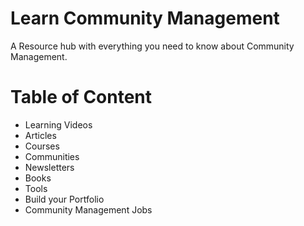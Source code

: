 # Learn Community Management
A Resource hub with everything you need to know about Community Management. 

# Table of Content
- Learning Videos
- Articles
- Courses 
- Communities
- Newsletters
- Books
- Tools
- Build your Portfolio
- Community Management Jobs
